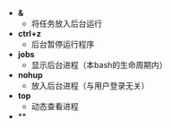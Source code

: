 - **&**
	- 将任务放入后台运行
- **ctrl+z**
	- 后台暂停运行程序
- **jobs**
	- 显示后台进程（本bash的生命周期内）
- **nohup**
	- 放入后台进程（与用户登录无关）
- **top**
	- 动态查看进程
- **
<!--stackedit_data:
eyJoaXN0b3J5IjpbMjAxNjY0MTAyOSwxMjE4MDU3NDgxLDYwND
c5MTgyMSwtMTc4MjUzMjAwN119
-->